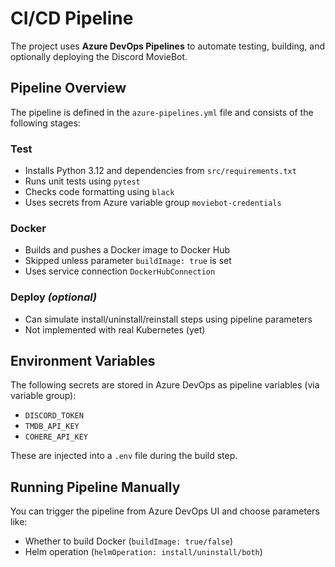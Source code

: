 # CI/CD Pipeline

The project uses **Azure DevOps Pipelines** to automate testing, building, and optionally deploying the Discord MovieBot.

## Pipeline Overview

The pipeline is defined in the `azure-pipelines.yml` file and consists of the following stages:

### Test
- Installs Python 3.12 and dependencies from `src/requirements.txt`
- Runs unit tests using `pytest`
- Checks code formatting using `black`
- Uses secrets from Azure variable group `moviebot-credentials`

### Docker
- Builds and pushes a Docker image to Docker Hub
- Skipped unless parameter `buildImage: true` is set
- Uses service connection `DockerHubConnection`

### Deploy *(optional)*
- Can simulate install/uninstall/reinstall steps using pipeline parameters
- Not implemented with real Kubernetes (yet)

## Environment Variables

The following secrets are stored in Azure DevOps as pipeline variables (via variable group):
- `DISCORD_TOKEN`
- `TMDB_API_KEY`
- `COHERE_API_KEY`

These are injected into a `.env` file during the build step.

## Running Pipeline Manually
You can trigger the pipeline from Azure DevOps UI and choose parameters like:
- Whether to build Docker (`buildImage: true/false`)
- Helm operation (`helmOperation: install/uninstall/both`)
